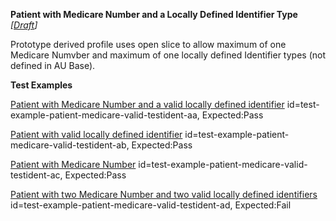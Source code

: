 **Patient with Medicare Number and a Locally Defined Identifier Type** *[[Draft](http://hl7.org/fhir/r4/valueset-publication-status.html)]*

Prototype derived profile uses open slice to allow maximum of one Medicare Numvber and maximum of one locally defined Identifier types (not defined in AU Base).

**Test Examples**

[Patient with Medicare Number and a valid locally defined identifier](Patient-test-example-patient-medicare-valid-testident-aa.html) id=test-example-patient-medicare-valid-testident-aa, Expected:Pass

[Patient with valid locally defined identifier](Patient-test-example-patient-medicare-valid-testident-ab.html) id=test-example-patient-medicare-valid-testident-ab, Expected:Pass

[Patient with Medicare Number](Patient-test-example-patient-medicare-valid-testident-ac.html) id=test-example-patient-medicare-valid-testident-ac, Expected:Pass

[Patient with two Medicare Number and two valid locally defined identifiers](Patient-test-example-patient-medicare-valid-testident-ad.html) id=test-example-patient-medicare-valid-testident-ad, Expected:Fail
